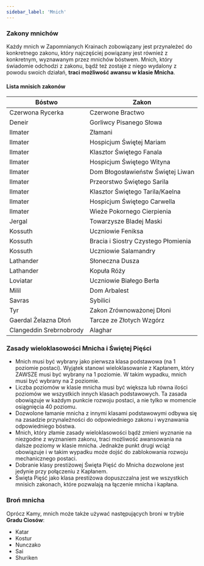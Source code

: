 ```yaml
---
sidebar_label: 'Mnich'
---
```


### Zakony mnichów

Każdy mnich w Zapomnianych Krainach zobowiązany jest przynależeć do konkretnego zakonu, który najczęściej powiązany jest również z konkretnym, wyznawanym przez mnichów bóstwem. Mnich, który świadomie odchodzi z zakonu, bądź też zostaje z niego wydalony z powodu swoich działań, **traci możliwość awansu w klasie Mnicha**.

#### Lista mnisich zakonów

| Bóstwo     		|  Zakon 			|
| ----------------- | ----------------- |
| Czerwona Rycerka  |  Czerwone Bractwo	|
| Deneir   			| Gorliwcy Pisanego Słowa|
| Ilmater   		| Złamani |
| Ilmater   		|	Hospicjum Świętej Mariam |
| Ilmater   		|	Klasztor Świętego Fanala |
| Ilmater   		|	Hospicjum Świętego Wityna |
| Ilmater   		|	Dom Błogosławieństw Świętej Liwan |
| Ilmater   		|	Przeorstwo Świętego Sarila |
| Ilmater   		|	Klasztor Świętego Tarila/Kaelna |
| Ilmater   		|	Hospicjum Świętego Carwella |
| Ilmater   		|	Wieże Pokornego Cierpienia |
| Jergal		  	| Towarzysze Bladej Maski	|
| Kossuth			  | Uczniowie Feniksa
| Kossuth		  	| Bracia i Siostry Czystego Płomienia |
| Kossuth		  	| Uczniowie Salamandry  |
| Lathander     | Słoneczna Dusza |
| Lathander     | Kopuła Róży	|
| Loviatar      | Uczniowie Białego Berła |			
| Milil         | Dom Arbalest |			
| Savras        | Sybilici |	  
| Tyr           | Zakon Zrównoważonej Dłoni |
| Gaerdal Żelazna Dłoń | Tarcze ze Złotych Wzgórz |
| Clangeddin Srebrnobrody |  Alaghar			|

### Zasady wieloklasowości Mnicha i Świętej Pięści

- Mnich musi być wybrany jako pierwsza klasa podstawowa (na 1 poziomie postaci). Wyjątek stanowi wieloklasowanie z Kapłanem, który ZAWSZE musi być wybrany na 1 poziomie. W takim wypadku, mnich musi być wybrany na 2 poziomie.
- Liczba poziomów w klasie mnicha musi być większa lub równa ilości poziomów we wszystkich innych klasach podstawowych. Ta zasada obowiązuje w każdym punkcie rozwoju postaci, a nie tylko w momencie osiągnięcia 40 poziomu.
- Dozwolone łamanie mnicha z innymi klasami podstawowymi odbywa się na zasadzie przynależności do odpowiedniego zakonu i wyznawania odpowiedniego bóstwa.
- Mnich, który złamie zasady wieloklasowości bądź zmieni wyznanie na niezgodne z wyznaniem zakonu, traci możliwość awansowania na dalsze poziomy w klasie mnicha. Jednakże punkt drugi wciąż obowiązuje i w takim wypadku może dojść do zablokowania rozwoju mechanicznego postaci.
- Dobranie klasy prestiżowej Święta Pięść do Mnicha dozwolone jest jedynie przy połączeniu z Kapłanem.
- Święta Pięść jako klasa prestiżowa dopuszczalna jest we wszystkich mnisich zakonach, które pozwalają na łączenie mnicha i kapłana.

### Broń mnicha

Oprócz Kamy, mnich może także używać następujących broni w trybie **Gradu Ciosów**:

- Katar
- Kostur
- Nunczako
- Sai
- Shuriken
